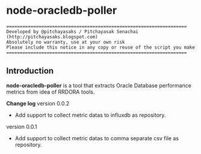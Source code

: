 # node-oracledb-poller							

	===================================================================
	Developed by @pitchayasaks / Pitchayasak Senachai (http://pitchayasaks.blogspot.com)
	Absolutely no warranty, use at your own risk
	Please include this notice in any copy or reuse of the script you make
	===================================================================

## Introduction

**node-oracledb-poller** is a tool that extracts Oracle Database performance metrics from idea of RRDORA tools. 

**Change log**
version 0.0.2
- Add support to collect metric datas to influxdb as repository.

version 0.0.1
- Add support to collect metric datas to comma separate csv file as repository.
